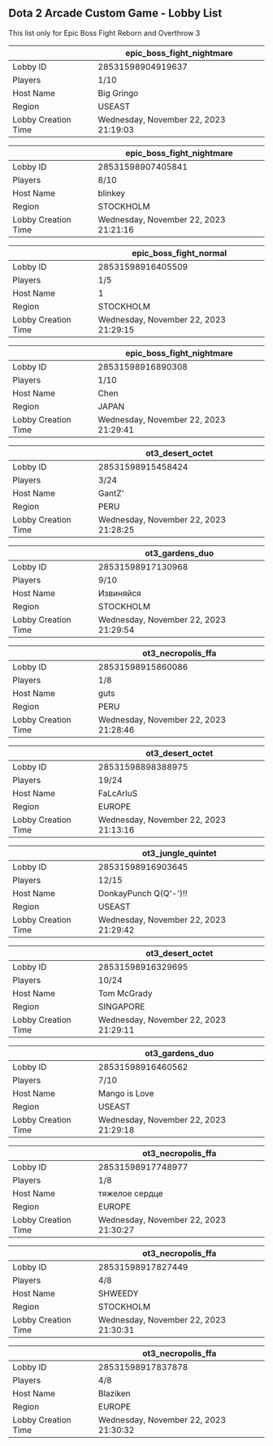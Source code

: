 ## Dota 2 Arcade Custom Game - Lobby List

This list only for Epic Boss Fight Reborn and Overthrow 3

|  | epic_boss_fight_nightmare |
| ------ | ------ |
| Lobby ID | 28531598904919637 |
| Players | 1/10 |
| Host Name | Big Gringo |
| Region | USEAST |
| Lobby Creation Time | Wednesday, November 22, 2023 21:19:03 |


|  | epic_boss_fight_nightmare |
| ------ | ------ |
| Lobby ID | 28531598907405841 |
| Players | 8/10 |
| Host Name | blinkey |
| Region | STOCKHOLM |
| Lobby Creation Time | Wednesday, November 22, 2023 21:21:16 |


|  | epic_boss_fight_normal |
| ------ | ------ |
| Lobby ID | 28531598916405509 |
| Players | 1/5 |
| Host Name | 1 |
| Region | STOCKHOLM |
| Lobby Creation Time | Wednesday, November 22, 2023 21:29:15 |


|  | epic_boss_fight_nightmare |
| ------ | ------ |
| Lobby ID | 28531598916890308 |
| Players | 1/10 |
| Host Name | Chen |
| Region | JAPAN |
| Lobby Creation Time | Wednesday, November 22, 2023 21:29:41 |


|  | ot3_desert_octet |
| ------ | ------ |
| Lobby ID | 28531598915458424 |
| Players | 3/24 |
| Host Name | GantZ' |
| Region | PERU |
| Lobby Creation Time | Wednesday, November 22, 2023 21:28:25 |


|  | ot3_gardens_duo |
| ------ | ------ |
| Lobby ID | 28531598917130968 |
| Players | 9/10 |
| Host Name | Извиняйся |
| Region | STOCKHOLM |
| Lobby Creation Time | Wednesday, November 22, 2023 21:29:54 |


|  | ot3_necropolis_ffa |
| ------ | ------ |
| Lobby ID | 28531598915860086 |
| Players | 1/8 |
| Host Name | guts |
| Region | PERU |
| Lobby Creation Time | Wednesday, November 22, 2023 21:28:46 |


|  | ot3_desert_octet |
| ------ | ------ |
| Lobby ID | 28531598898388975 |
| Players | 19/24 |
| Host Name | FaLcArIuS |
| Region | EUROPE |
| Lobby Creation Time | Wednesday, November 22, 2023 21:13:16 |


|  | ot3_jungle_quintet |
| ------ | ------ |
| Lobby ID | 28531598916903645 |
| Players | 12/15 |
| Host Name | DonkayPunch Q(Q'-')!! |
| Region | USEAST |
| Lobby Creation Time | Wednesday, November 22, 2023 21:29:42 |


|  | ot3_desert_octet |
| ------ | ------ |
| Lobby ID | 28531598916329695 |
| Players | 10/24 |
| Host Name | Tom McGrady |
| Region | SINGAPORE |
| Lobby Creation Time | Wednesday, November 22, 2023 21:29:11 |


|  | ot3_gardens_duo |
| ------ | ------ |
| Lobby ID | 28531598916460562 |
| Players | 7/10 |
| Host Name | Mango is Love |
| Region | USEAST |
| Lobby Creation Time | Wednesday, November 22, 2023 21:29:18 |


|  | ot3_necropolis_ffa |
| ------ | ------ |
| Lobby ID | 28531598917748977 |
| Players | 1/8 |
| Host Name | тяжелое сердце |
| Region | EUROPE |
| Lobby Creation Time | Wednesday, November 22, 2023 21:30:27 |


|  | ot3_necropolis_ffa |
| ------ | ------ |
| Lobby ID | 28531598917827449 |
| Players | 4/8 |
| Host Name | SHWEEDY |
| Region | STOCKHOLM |
| Lobby Creation Time | Wednesday, November 22, 2023 21:30:31 |


|  | ot3_necropolis_ffa |
| ------ | ------ |
| Lobby ID | 28531598917837878 |
| Players | 4/8 |
| Host Name | Blaziken |
| Region | EUROPE |
| Lobby Creation Time | Wednesday, November 22, 2023 21:30:32 |


